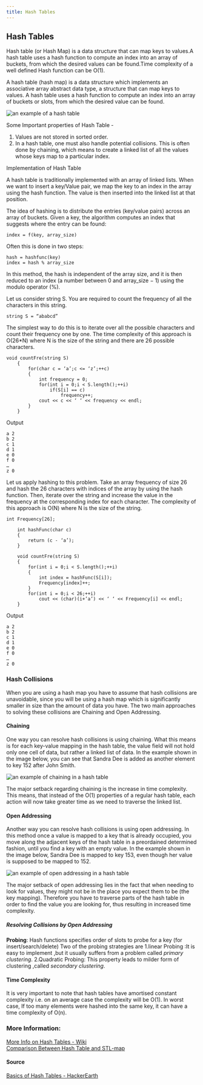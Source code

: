 ```yaml
---
title: Hash Tables
---
```


## Hash Tables
Hash table (or Hash Map) is a data structure that can map keys to values.A hash table uses a hash function to compute an index 
into an array of buckets, from which the desired values can be found.Time complexity of a well defined Hash function can be O(1).

A hash table (hash map) is a data structure which implements an associative array abstract data type, a structure that can map keys to values. A hash table uses a hash function to compute an index into an array of buckets or slots, from which the desired value can be found.

![an example of a hash table](https://github.com/TomerPacific/fccGuideImages/blob/master/315px-Hash_table_3_1_1_0_1_0_0_SP.svg.png?raw=true)

Some Important properties of Hash Table -
1) Values are not stored in sorted order. 
2) In a hash table, one must also handle potential collisions. 
   This is often done by chaining, which means to create a linked list of all the values whose keys map to a particular index.

Implementation of Hash Table

A hash table is traditionally implemented with an array of linked lists. 
When we want to insert a key/Value pair, we map the key to an index in the array using the hash function.
The value is then inserted into the linked list at that position.

The idea of hashing is to distribute the entries (key/value pairs) across an array of buckets. 
Given a key, the algorithm computes an index that suggests where the entry can be found:
```
index = f(key, array_size)
```
Often this is done in two steps:
```
hash = hashfunc(key)
index = hash % array_size
```
In this method, the hash is independent of the array size, and it is then reduced to an index (a number between 0 and array_size − 1) using the modulo operator (%).

Let us consider string S. You are required to count the frequency of all the characters in this string.
```
string S = “ababcd”
```
The simplest way to do this is to iterate over all the possible characters and count their frequency one by one. 
The time complexity of this approach is O(26*N) where N is the size of the string and there are 26 possible characters.
```
void countFre(string S)
    {
        for(char c = ‘a’;c <= ‘z’;++c)
        {
            int frequency = 0;
            for(int i = 0;i < S.length();++i)
                if(S[i] == c)
                    frequency++;
            cout << c << ‘ ‘ << frequency << endl;
        }
    }
```
Output
```
a 2
b 2
c 1
d 1
e 0
f 0
…
z 0
```

Let us apply hashing to this problem. Take an array frequency of size 26 and hash the 26 characters with indices of the array by using the hash function. 
Then, iterate over the string and increase the value in the frequency at the corresponding index for each character.
The complexity of this approach is O(N) where N is the size of the string.
```
int Frequency[26];

    int hashFunc(char c)
    {
        return (c - ‘a’);
    }

    void countFre(string S)
    {
        for(int i = 0;i < S.length();++i)
        {
            int index = hashFunc(S[i]);
            Frequency[index]++;
        }
        for(int i = 0;i < 26;++i)
            cout << (char)(i+’a’) << ‘ ‘ << Frequency[i] << endl;
    }
``` 
Output

```
a 2
b 2
c 1
d 1
e 0
f 0
…
z 0
```

### Hash Collisions
When you are using a hash map you have to assume that hash collisions are unavoidable, since you will be using a hash map which is significantly smaller in size than the amount of data you have. The two main approaches to solving these collisions are Chaining and Open Addressing.

#### Chaining
One way you can resolve hash collisions is using chaining. What this means is for each key-value mapping in the hash table, the value field will not hold only one cell of data, but rather a linked list of data. In the example shown in the image below, you can see that Sandra Dee is added as another element to key 152 after John Smith.

![an example of chaining in a hash table](https://github.com/TomerPacific/fccGuideImages/blob/master/620px-Hash_table_5_0_1_1_1_1_0_LL.svg.png?raw=true)

The major setback regarding chaining is the increase in time complexity. This means, that instead of the O(1) properties of a regular hash table, each action will now take greater time as we need to traverse the linked list.

#### Open Addressing
Another way you can resolve hash collisions is using open addressing. In this method once a value is mapped to a key that is already occupied, you move along the adjacent keys of the hash table in a preordained determined fashion, until you find a key with an empty value. In the example shown in the image below, Sandra Dee is mapped to key 153, even though her value is supposed to be mapped to 152.

![an example of open addressing in a hash table](https://github.com/TomerPacific/fccGuideImages/blob/master/380px-Hash_table_5_0_1_1_1_1_0_SP.svg.png?raw=true)

The major setback of open addressing lies in the fact that when needing to look for values, they might not be in the place you expect them to be (the key mapping). Therefore you have to traverse parts of the hash table in order to find the value you are looking for, thus resulting in increased time complexity.

##### Resolving Collisions by Open Addressing
**Probing**:
   Hash functions specifies order of slots to probe for a key (for insert/search/delete)
   Two of the probing strategies are 
   1.linear Probing :It is easy to implement ,but it usually suffers from a problem called *primary clustering*.
   2.Quadratic Probing: This property leads to milder form of clustering ,called *secondary clustering*.

#### Time Complexity
It is very important to note that hash tables have amortised constant complexity i.e. on an average case the complexity will be O(1). 
In worst case, If too many elements were hashed into the same key, it can have a time complexity of O(n).

### More Information:
<!-- Please add any articles you think might be helpful to read before writing the article -->

[More Info on Hash Tables - Wiki](https://en.wikipedia.org/wiki/Hash_table)<br>
[Comparison Between Hash Table and STL-map](http://www.geeksforgeeks.org/hash-table-vs-stl-map/)

#### Source 

[Basics of Hash Tables - HackerEarth](https://www.hackerearth.com/practice/data-structures/hash-tables/basics-of-hash-tables/tutorial/)
